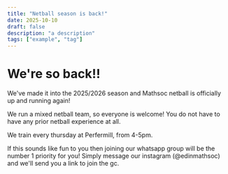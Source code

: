 ```yaml
---
title: "Netball season is back!"
date: 2025-10-10
draft: false
description: "a description"
tags: ["example", "tag"]
---
```

# We're so back!!

We've made it into the 2025/2026 season and Mathsoc netball is officially up and running again!

We run a mixed netball team, so everyone is welcome! You do not have to have any prior netball experience at all.

We train every thursday at Perfermill, from 4-5pm.

If this sounds like fun to you then joining our whatsapp group will be the number 1 priority for you! Simply message our instagram (@edinmathsoc) and we'll send you a link to join the gc.